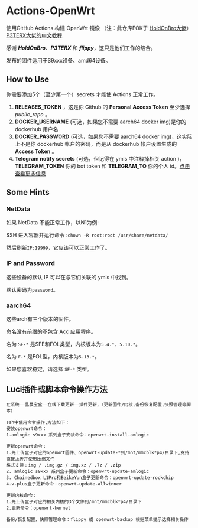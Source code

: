 # Actions-OpenWrt

使用GitHub Actions 构建 OpenWrt 镜像 （注：此仓库FOK于 [HoldOnBro大佬](https://github.com/HoldOnBro/Actions-OpenWrt)）[P3TERX大佬的中文教程](https://p3terx.com/archives/build-openwrt-with-github-actions.html)

感谢 ***HoldOnBro***、***P3TERX*** 和 ***flippy***，这只是他们工作的结合。

发布的固件适用于S9xxx设备、amd64设备。

## How to Use
你需要添加5个（至少第一个）secrets 才能使 Actions 正常工作。

1. **RELEASES_TOKEN** ，这是你 Github 的 **Personal Access Token** 至少选择 *public_repo* 。
2. **DOCKER_USERNAME** (可选，如果您不需要 aarch64 docker img)是你的 dockerhub 用户名.
3. **DOCKER_PASSWORD** (可选，如果您不需要 aarch64 docker img)，这实际上不是你 dockerhub 帐户的密码，而是从 dockerhub 帐户设置生成的 **Access Token** 。
4. **Telegram notify secrets** (可选，但记得在 ymls 中注释掉相关 action )， **TELEGRAM_TOKEN** 你的 bot token 和 **TELEGRAM_TO** 你的个人 id。[点击查看更多信息](https://github.com/marketplace/actions/telegram-notify)

## Some Hints

### NetData
  如果 NetData 不能正常工作，以N1为例:

  SSH 进入容器并运行命令 :``chown -R root:root /usr/share/netdata/``

  然后刷新``IP:19999``，它应该可以正常工作了。
  
### IP and Password
  这些设备的默认 IP 可以在与它们关联的 ymls 中找到。
  
  默认密码为``password``。
  
### aarch64
这些arch有三个版本的固件。
  
命名没有前缀的不包含 Acc 应用程序。
  
名为 ``SF-*`` 是SFE和FOL类型，内核版本为``5.4.*``、``5.10.*``。
  
名为 ``F-*`` 是FOL型，内核版本为``5.13.*``。
  
如果您喜欢稳定，请选择 ``SF-*`` 类型。

## Luci插件或脚本命令操作方法
    在系统——晶晨宝盒——在线下载更新——插件更新,（更新固件/内核,备份恢复配置,快照管理等脚本）
      
    ssh中使用命令操作,方法如下：
    安装openwrt命令：
    1.amlogic s9xxx 系列盒子安装命令：openwrt-install-amlogic
          
    更新openwrt命令：
    1.先上传盒子对应的openwrt固件、openwrt-update-*到/mnt/mmcblk*p4/目录下,支持直接上传并使用压缩文件
    格式支持：img / .img.gz / img.xz / .7z / .zip
    2. amlogic s9xxx 系列盒子更新命令：openwrt-update-amlogic
    3. Chainedbox L1Pro和BeikeYun盒子更新命令：openwrt-update-rockchip
    4.v-plus盒子更新命令：openwrt-update-allwinner
          
    更新内核命令：
    1.先上传盒子对应的相关内核的3个文件到/mnt/mmcblk*p4/目录下
    2.更新命令：openwrt-kernel
          
    备份/恢复配置，快照管理命令：flippy 或 openwrt-backup 根据菜单提示选择相关操作